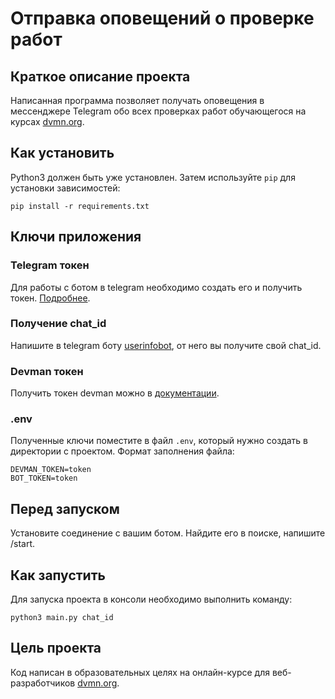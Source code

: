 # Отправка оповещений о проверке работ 

## Краткое описание проекта

Написанная программа позволяет получать оповещения в мессенджере Telegram обо
всех проверках работ обучающегося на курсах [dvmn.org](https://dvmn.org/). 

## Как установить

Python3 должен быть уже установлен. 
Затем используйте `pip` для установки 
зависимостей:
```
pip install -r requirements.txt
```

## Ключи приложения

### Telegram токен
Для работы с ботом в telegram необходимо создать его и получить токен.
[Подробнее](https://core.telegram.org/bots#6-botfather). 

### Получение chat_id
Напишите в telegram боту [userinfobot](https://t.me/userinfobot), от него вы получите свой chat_id.

### Devman токен

Получить токен devman можно в [документации](https://dvmn.org/api/docs/).

### .env

Полученные ключи поместите в файл `.env`, который нужно создать в директории с проектом.
Формат заполнения файла:

```
DEVMAN_TOKEN=token
BOT_TOKEN=token
```


## Перед запуском
Установите соединение с вашим ботом. Найдите его в поиске, 
напишите /start.

## Как запустить

Для запуска проекта в консоли необходимо выполнить команду:

```
python3 main.py chat_id
```

## Цель проекта

Код написан в образовательных целях на онлайн-курсе для веб-разработчиков 
[dvmn.org](https://dvmn.org/).